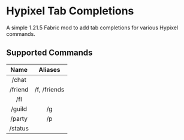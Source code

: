 # Hypixel Tab Completions

A simple 1.21.5 Fabric mod to add tab completions for various Hypixel commands.

## Supported Commands

|  Name   |   Aliases    |
|:-------:|:------------:|
|  /chat  |              |
| /friend | /f, /friends |
|   /fl   |              |
| /guild  |      /g      |
| /party  |      /p      |
| /status |              |
